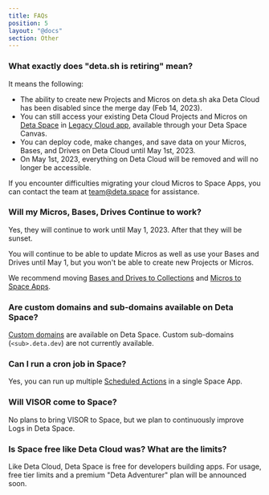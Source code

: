```yaml
---
title: FAQs
position: 5
layout: "@docs"
section: Other
---
```


### What exactly does "deta.sh is retiring" mean?

It means the following:
- The ability to create new Projects and Micros on deta.sh aka Deta Cloud has been disabled since the merge day (Feb 14, 2023).
- You can still access your existing Deta Cloud Projects and Micros on [Deta Space](https://deta.space) in [Legacy Cloud app](https://deta.space/migration/learn-more/legacy-mode#the-legacy-cloud-app), available through your Deta Space Canvas.
- You can deploy code, make changes, and save data on your Micros, Bases, and Drives on Deta Cloud until May 1st, 2023.
- On May 1st, 2023, everything on Deta Cloud will be removed and will no longer be accessible.

If you encounter difficulties migrating your cloud Micros to Space Apps, you can contact the team at team@deta.space for assistance.


### Will my Micros, Bases, Drives Continue to work?

Yes, they will continue to work until May 1, 2023. After that they will be sunset.

You will continue to be able to update Micros as well as use your Bases and Drives until May 1, but you won't be able to create new Projects or Micros.

We recommend moving [Bases and Drives to Collections](/migration/migration-guides/import-a-project) and [Micros to Space Apps](/migration/migration-guides/migrate-a-micro).

### Are custom domains and sub-domains available on Deta Space?

[Custom domains](https://deta.space/manual/features/custom-domains) are available on Deta Space. Custom sub-domains (`<sub>.deta.dev`) are not currently available.

### Can I run a cron job in Space?

Yes, you can run up multiple [Scheduled Actions](https://deta.space/manual/features/scheduled-actions) in a single Space App.


### Will VISOR come to Space?

No plans to bring VISOR to Space, but we plan to continuously improve Logs in Deta Space.

### Is Space free like Deta Cloud was? What are the limits?

Like Deta Cloud, Deta Space is free for developers building apps. For usage, free tier limits and a premium "Deta Adventurer" plan will be announced soon.